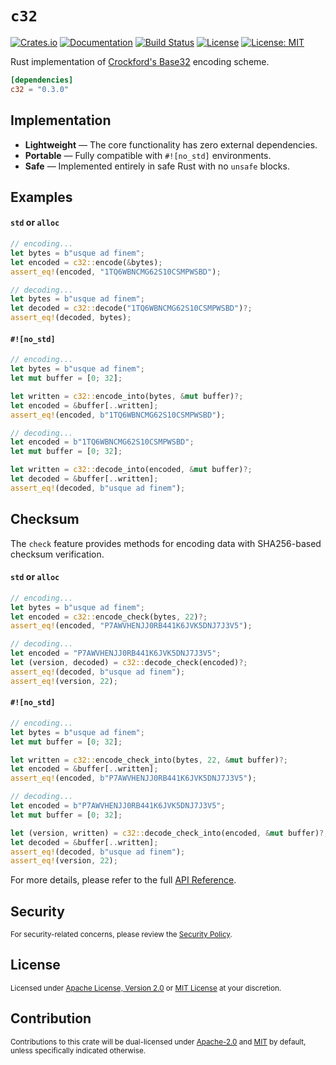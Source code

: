 `c32`
===============

[![Crates.io](https://img.shields.io/crates/v/c32.svg)][Crates.io]
[![Documentation](https://docs.rs/c32/badge.svg)][Docs.rs]
[![Build Status](https://img.shields.io/github/actions/workflow/status/52/c32/rust.yml?branch=master)][Workflow]
[![License](https://img.shields.io/badge/License-Apache%202.0-blue.svg)][License-Apache]
[![License: MIT](https://img.shields.io/badge/License-MIT-yellow.svg)][License-MIT]

Rust implementation of [Crockford's Base32][Crockford] encoding scheme.

```toml
[dependencies]
c32 = "0.3.0"
```

## Implementation

* **Lightweight** — The core functionality has zero external dependencies.
* **Portable** — Fully compatible with `#![no_std]` environments.
* **Safe** — Implemented entirely in safe Rust with no `unsafe` blocks.

## Examples

#### `std` or `alloc`

```rust
// encoding...
let bytes = b"usque ad finem";
let encoded = c32::encode(&bytes);
assert_eq!(encoded, "1TQ6WBNCMG62S10CSMPWSBD");
```

```rust
// decoding...
let bytes = b"usque ad finem";
let decoded = c32::decode("1TQ6WBNCMG62S10CSMPWSBD")?;
assert_eq!(decoded, bytes);
```

#### `#![no_std]`

```rust
// encoding...
let bytes = b"usque ad finem";
let mut buffer = [0; 32];

let written = c32::encode_into(bytes, &mut buffer)?;
let encoded = &buffer[..written];
assert_eq!(encoded, b"1TQ6WBNCMG62S10CSMPWSBD");
```

```rust
// decoding...
let encoded = b"1TQ6WBNCMG62S10CSMPWSBD";
let mut buffer = [0; 32];

let written = c32::decode_into(encoded, &mut buffer)?;
let decoded = &buffer[..written];
assert_eq!(decoded, b"usque ad finem");
```

## Checksum

The `check` feature provides methods for encoding data with SHA256-based checksum verification.

#### `std` or `alloc`

```rust
// encoding...
let bytes = b"usque ad finem";
let encoded = c32::encode_check(bytes, 22)?;
assert_eq!(encoded, "P7AWVHENJJ0RB441K6JVK5DNJ7J3V5");
```

```rust
// decoding...
let encoded = "P7AWVHENJJ0RB441K6JVK5DNJ7J3V5";
let (version, decoded) = c32::decode_check(encoded)?;
assert_eq!(decoded, b"usque ad finem");
assert_eq!(version, 22);
```

#### `#![no_std]`

```rust
// encoding...
let bytes = b"usque ad finem";
let mut buffer = [0; 32];

let written = c32::encode_check_into(bytes, 22, &mut buffer)?;
let encoded = &buffer[..written];
assert_eq!(encoded, b"P7AWVHENJJ0RB441K6JVK5DNJ7J3V5");
```

```rust
// decoding...
let encoded = b"P7AWVHENJJ0RB441K6JVK5DNJ7J3V5";
let mut buffer = [0; 32];

let (version, written) = c32::decode_check_into(encoded, &mut buffer)?;
let decoded = &buffer[..written];
assert_eq!(decoded, b"usque ad finem");
assert_eq!(version, 22);
```

For more details, please refer to the full [API Reference][Docs.rs].

## Security

<sup>
For security-related concerns, please review the <a href="SECURITY.md">Security Policy</a>.
</sup>

## License

<sup>
Licensed under <a href="LICENSE-APACHE">Apache License, Version 2.0</a> or <a href="LICENSE-MIT">MIT License</a> at your discretion.
</sup>

## Contribution

<sup>
Contributions to this crate will be dual-licensed under <a href="LICENSE-APACHE">Apache-2.0</a> and <a href="LICENSE-MIT">MIT</a> by default, unless specifically indicated otherwise.
</sup>

[Crates.io]: https://crates.io/crates/c32
[Docs.rs]: https://docs.rs/c32
[Workflow]: https://github.com/52/c32/actions
[License-Apache]: https://opensource.org/licenses/Apache-2.0
[License-MIT]: https://opensource.org/licenses/MIT
[Crockford]: https://www.crockford.com/base32.html
